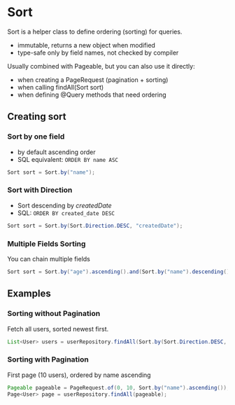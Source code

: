 # Sort

Sort is a helper class to define ordering (sorting) for queries.

- immutable, returns a new object when modified
- type-safe only by field names, not checked by compiler

Usually combined with Pageable, but you can also use it directly:

- when creating a PageRequest (pagination + sorting)
- when calling findAll(Sort sort)
- when defining @Query methods that need ordering

## Creating sort

### Sort by one field

- by default ascending order
- SQL equivalent: `ORDER BY name ASC`

```java
Sort sort = Sort.by("name");
```

### Sort with Direction

- Sort descending by _createdDate_
- SQL: `ORDER BY created_date DESC`

```java
Sort sort = Sort.by(Sort.Direction.DESC, "createdDate");
```

### Multiple Fields Sorting

You can chain multiple fields

```java
Sort sort = Sort.by("age").ascending().and(Sort.by("name").descending());
```

## Examples

### Sorting without Pagination

Fetch all users, sorted newest first.

```java
List<User> users = userRepository.findAll(Sort.by(Sort.Direction.DESC, "createdDate"));
```

### Sorting with Pagination

First page (10 users), ordered by name ascending

```java
Pageable pageable = PageRequest.of(0, 10, Sort.by("name").ascending());
Page<User> page = userRepository.findAll(pageable);
```
